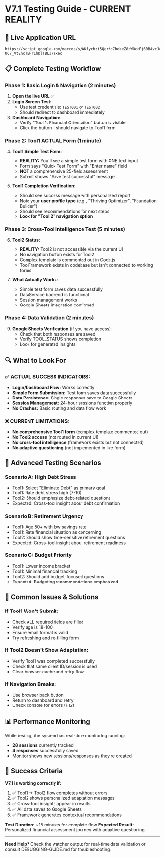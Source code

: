 # V7.1 Testing Guide - CURRENT REALITY

## 🎯 **Live Application URL**
```
https://script.google.com/macros/s/AKfycbzi5QerNc7hekeZ8cWOccFj6RBAvcJckDYvqZ3v6CW5rl-UC7_VtEncTEFrLhDlTBLJ/exec
```

## 📋 **Complete Testing Workflow**

### **Phase 1: Basic Login & Navigation** (2 minutes)
1. **Open the live URL** ✅
2. **Login Screen Test:**
   - Use test credentials: `TEST001` or `TEST002` 
   - Should redirect to dashboard immediately
3. **Dashboard Navigation:**
   - Verify "Tool 1: Financial Orientation" button is visible
   - Click the button - should navigate to Tool1 form

### **Phase 2: Tool1 ACTUAL Form** (1 minute)
4. **Tool1 Simple Test Form:**
   - **REALITY:** You'll see a simple test form with ONE text input
   - Form says "Quick Test Form" with "Enter name" field
   - **NOT** a comprehensive 25-field assessment
   - Submit shows "Save test successful" message

5. **Tool1 Completion Verification:**
   - Should see success message with personalized report
   - Note your **user profile type** (e.g., "Thriving Optimizer", "Foundation Builder")
   - Should see recommendations for next steps
   - **Look for "Tool 2" navigation option**

### **Phase 3: Cross-Tool Intelligence Test** (5 minutes)
6. **Tool2 Status:**
   - **REALITY:** Tool2 is not accessible via the current UI
   - No navigation button exists for Tool2
   - Complex template is commented out in Code.js
   - ToolFramework exists in codebase but isn't connected to working forms

7. **What Actually Works:**
   - Simple test form saves data successfully
   - DataService backend is functional
   - Session management works
   - Google Sheets integration confirmed

### **Phase 4: Data Validation** (2 minutes)
9. **Google Sheets Verification** (if you have access):
   - Check that both responses are saved
   - Verify TOOL_STATUS shows completion
   - Look for generated insights

## 🔍 **What to Look For**

### **✅ ACTUAL SUCCESS INDICATORS:**
- **Login/Dashboard Flow:** Works correctly
- **Simple Form Submission:** Test form saves data successfully
- **Data Persistence:** Single responses save to Google Sheets
- **Session Management:** 24-hour sessions function properly
- **No Crashes:** Basic routing and data flow work

### **❌ CURRENT LIMITATIONS:**
- **No comprehensive Tool1 form** (complex template commented out)
- **No Tool2 access** (not routed in current UI)
- **No cross-tool intelligence** (framework exists but not connected)
- **No adaptive questioning** (not implemented in live form)

## 🧪 **Advanced Testing Scenarios**

### **Scenario A: High Debt Stress**
- Tool1: Select "Eliminate Debt" as primary goal
- Tool1: Rate debt stress high (7-10)
- Tool2: Should emphasize debt-related questions
- Expected: Cross-tool insight about debt confirmation

### **Scenario B: Retirement Urgency**
- Tool1: Age 50+ with low savings rate
- Tool1: Rate financial situation as concerning
- Tool2: Should show time-sensitive retirement questions
- Expected: Cross-tool insight about retirement readiness

### **Scenario C: Budget Priority**
- Tool1: Lower income bracket
- Tool1: Minimal financial tracking
- Tool2: Should add budget-focused questions
- Expected: Budgeting recommendations emphasized

## 🐛 **Common Issues & Solutions**

### **If Tool1 Won't Submit:**
- Check ALL required fields are filled
- Verify age is 18-100
- Ensure email format is valid
- Try refreshing and re-filling form

### **If Tool2 Doesn't Show Adaptation:**
- Verify Tool1 was completed successfully
- Check that same client ID/session is used
- Clear browser cache and retry flow

### **If Navigation Breaks:**
- Use browser back button
- Return to dashboard and retry
- Check console for errors (F12)

## 📊 **Performance Monitoring**

While testing, the system has real-time monitoring running:
- **28 sessions** currently tracked
- **4 responses** successfully saved
- Monitor shows new sessions/responses as they're created

## 🎯 **Success Criteria**

**V7.1 is working correctly if:**
1. ✅ Tool1 → Tool2 flow completes without errors
2. ✅ Tool2 shows personalized adaptation messages
3. ✅ Cross-tool insights appear in results
4. ✅ All data saves to Google Sheets
5. ✅ Framework generates contextual recommendations

**Test Duration:** ~15 minutes for complete flow
**Expected Result:** Personalized financial assessment journey with adaptive questioning

---

**Need Help?** Check the watcher output for real-time data validation or consult DEBUGGING-GUIDE.md for troubleshooting.